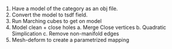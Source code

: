 1. Have a model of the category as an obj file.
2. Convert the model to tsdf field.
3. Run Marching cubes to get on model
4. Model clean + close holes
  a. Merge Close vertices
  b. Quadratic Simplication 
  c. Remove non-manifold edges
5. Mesh-deform to create a parametrized mapping

